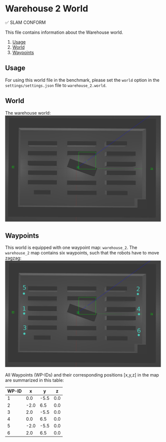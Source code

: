 # Warehouse 2 World
:white_check_mark: SLAM CONFORM

This file contains information about the Warehouse world.
1. [Usage](#usage)
2. [World](#world)
3. [Waypoints](#waypoints)

## Usage
For using this world file in the benchmark, please set the `world` option 
in the `settings/settings.json` file to `warehouse_2.world`. 

## World
The warehouse world:
![alt text](../res/imgs/worlds/warehouse_2.png "warehouse_2_world")

## Waypoints
This world is equipped with one waypoint map: `warehouse_2`.
The `warehouse_2` map contains six waypoints, such that the robots have to
move zagzag:
![alt text](../res/imgs/wp_maps/warehouse_2.png "warehouse_2")

All Waypoints (WP-IDs) and their corresponding positions
[x,y,z] in the map are summarized in this table: 

WP-ID | x | y | z
--- | --- | --- | ---
1 | 0.0 | -5.5 | 0.0
2 | -2.0 | 6.5 | 0.0
3 | 2.0 | -5.5 | 0.0
4 | 0.0 | 6.5 | 0.0
5 | -2.0 | -5.5 | 0.0
6 | 2.0 | 6.5 | 0.0
